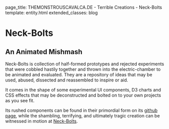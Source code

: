 page_title: THEMONSTROUSCAVALCA.DE - Terrible Creations - Neck-Bolts
template: entity.html
extended_classes: blog

# Neck-Bolts
## An Animated Mishmash

Neck-Bolts is collection of half-formed prototypes and rejected experiments that were cobbled hastily together and thrown into the 
electric-chamber to be animated and evaluated. They are a repository of ideas that may be used, abused, dissected and reassembled to
inspire or aid.

It comes in the shape of some experimental UI components, D3 charts and CSS effects that may be deconstructed and bolted on to your own projects as 
you see fit.

Its rushed components can be found in their primordial form on its [github page](https://github.com/FatConan/neck-bolts), while the shambling, terrifying, and ultimately
tragic creation can be witnessed in motion at [Neck-Bolts](https://neck-bolts.themonstrouscavalca.de).
 
